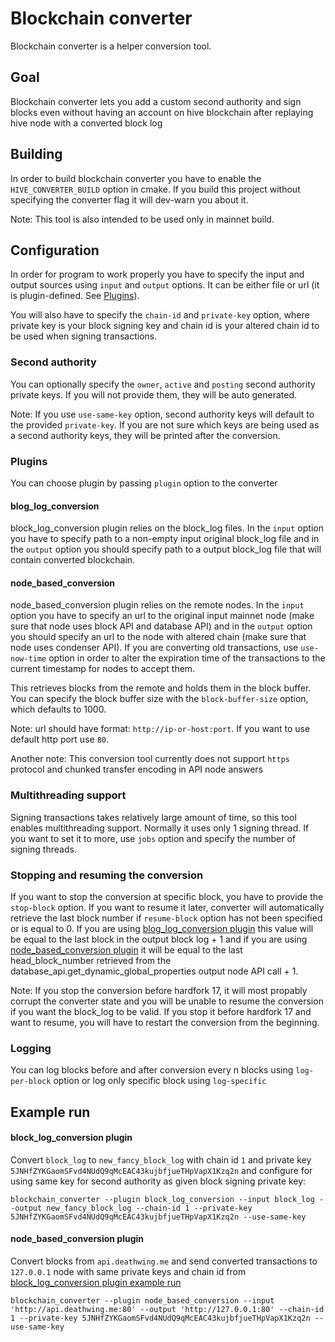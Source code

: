 # Blockchain converter
Blockchain converter is a helper conversion tool.

## Goal
Blockchain converter lets you add a custom second authority and sign blocks even without having an account on hive blockchain after replaying hive node with a converted block log

## Building
In order to build blockchain converter you have to enable the `HIVE_CONVERTER_BUILD` option in cmake.
If you build this project without specifying the converter flag it will dev-warn you about it.

Note: This tool is also intended to be used only in mainnet build.

## Configuration
In order for program to work properly you have to specify the input and output sources using `input` and `output` options. It can be either file or url (it is plugin-defined. See [Plugins](#Plugins)).

You will also have to specify the `chain-id` and `private-key` option, where private key is your block signing key and chain id is your altered chain id to be used when signing transactions.

### Second authority
You can optionally specify the `owner`, `active` and `posting` second authority private keys. If you will not provide them, they will be auto generated.

Note: If you use `use-same-key` option, second authority keys will default to the provided `private-key`. If you are not sure which keys are being used as a second authority keys, they will be printed after the conversion.

### Plugins
You can choose plugin by passing `plugin` option to the converter

#### blog_log_conversion
block_log_conversion plugin relies on the block_log files.
In the `input` option you have to specify path to a non-empty input original block_log file and in the `output` option you should specify path to a output block_log file that will contain converted blockchain.

#### node_based_conversion
node_based_conversion plugin relies on the remote nodes.
In the `input` option you have to specify an url to the original input mainnet node (make sure that node uses block API and database API) and in the `output` option you should specify an url to the node with altered chain (make sure that node uses condenser API). If you are converting old transactions, use `use-now-time` option in order to alter the expiration time of the transactions to the current timestamp for nodes to accept them.

This retrieves blocks from the remote and holds them in the block buffer. You can specify the block buffer size with the `block-buffer-size` option, which defaults to 1000.

Note: url should have format: `http://ip-or-host:port`. If you want to use default http port use `80`.

Another note: This conversion tool currently does not support `https` protocol and chunked transfer encoding in API node answers

### Multithreading support
Signing transactions takes relatively large amount of time, so this tool enables multithreading support.
Normally it uses only 1 signing thread. If you want to set it to more, use `jobs` option and specify the number of signing threads.

### Stopping and resuming the conversion
If you want to stop the conversion at specific block, you have to provide the `stop-block` option.
If you want to resume it later, converter will automatically retrieve the last block number if `resume-block` option has not been specified or is equal to 0.
If you are using [blog_log_conversion plugin](#blog_log_conversion) this value will be equal to the last block in the output block log + 1 and if you are using [node_based_conversion plugin](#node_based_conversion) it will be equal to the last head_block_number retrieved from the database_api.get_dynamic_global_properties output node API call + 1.

Note: If you stop the conversion before hardfork 17, it will most propably corrupt the converter state and you will be unable to resume the conversion if you want the block_log to be valid. If you stop it before hardfork 17 and want to resume, you will have to restart the conversion from the beginning.

### Logging
You can log blocks before and after conversion every n blocks using `log-per-block` option or log only specific block using `log-specific`

## Example run
#### block_log_conversion plugin
Convert `block_log` to `new_fancy_block_log` with chain id `1` and private key `5JNHfZYKGaomSFvd4NUdQ9qMcEAC43kujbfjueTHpVapX1Kzq2n` and configure for using same key for second authority as given block signing private key:
```
blockchain_converter --plugin block_log_conversion --input block_log --output new_fancy_block_log --chain-id 1 --private-key 5JNHfZYKGaomSFvd4NUdQ9qMcEAC43kujbfjueTHpVapX1Kzq2n --use-same-key
```
#### node_based_conversion plugin
Convert blocks from `api.deathwing.me` and send converted transactions to `127.0.0.1` node with same private keys and chain id from [block_log_conversion plugin example run](#block_log_conversion%20plugin)
```
blockchain_converter --plugin node_based_conversion --input 'http://api.deathwing.me:80' --output 'http://127.0.0.1:80' --chain-id 1 --private-key 5JNHfZYKGaomSFvd4NUdQ9qMcEAC43kujbfjueTHpVapX1Kzq2n --use-same-key
```
